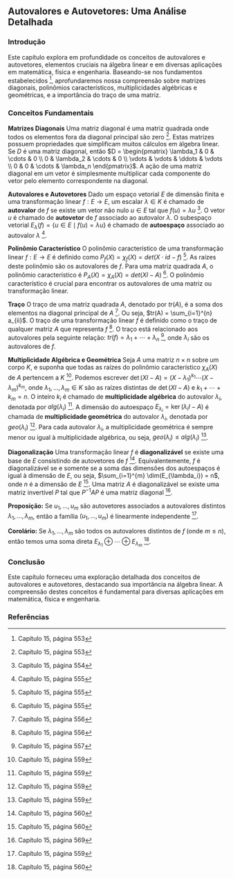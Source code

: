 ## Autovalores e Autovetores: Uma Análise Detalhada

### Introdução
Este capítulo explora em profundidade os conceitos de autovalores e autovetores, elementos cruciais na álgebra linear e em diversas aplicações em matemática, física e engenharia. Baseando-se nos fundamentos estabelecidos [^1], aprofundaremos nossa compreensão sobre matrizes diagonais, polinômios característicos, multiplicidades algébricas e geométricas, e a importância do traço de uma matriz.

### Conceitos Fundamentais

**Matrizes Diagonais**
Uma matriz diagonal é uma matriz quadrada onde todos os elementos fora da diagonal principal são zero [^1]. Estas matrizes possuem propriedades que simplificam muitos cálculos em álgebra linear. Se $D$ é uma matriz diagonal, então $D = \begin{pmatrix} \lambda_1 & 0 & \cdots & 0 \\ 0 & \lambda_2 & \cdots & 0 \\ \vdots & \vdots & \ddots & \vdots \\ 0 & 0 & \cdots & \lambda_n \end{pmatrix}$. A ação de uma matriz diagonal em um vetor é simplesmente multiplicar cada componente do vetor pelo elemento correspondente na diagonal.

**Autovalores e Autovetores**
Dado um espaço vetorial $E$ de dimensão finita e uma transformação linear $f: E \rightarrow E$, um escalar $\lambda \in K$ é chamado de **autovalor** de $f$ se existe um vetor não nulo $u \in E$ tal que $f(u) = \lambda u$ [^2]. O vetor $u$ é chamado de **autovetor** de $f$ associado ao autovalor $\lambda$. O subespaço vetorial $E_\lambda(f) = \{u \in E \mid f(u) = \lambda u\}$ é chamado de **autoespaço** associado ao autovalor $\lambda$ [^3].

**Polinômio Característico**
O polinômio característico de uma transformação linear $f: E \rightarrow E$ é definido como $P_f(X) = \chi_f(X) = det(X \cdot id - f)$ [^3]. As raízes deste polinômio são os autovalores de $f$. Para uma matriz quadrada $A$, o polinômio característico é $P_A(X) = \chi_A(X) = det(XI - A)$ [^3]. O polinômio característico é crucial para encontrar os autovalores de uma matriz ou transformação linear.

**Traço**
O traço de uma matriz quadrada $A$, denotado por $tr(A)$, é a soma dos elementos na diagonal principal de $A$ [^4]. Ou seja, $tr(A) = \sum_{i=1}^{n} a_{ii}$. O traço de uma transformação linear $f$ é definido como o traço de qualquer matriz $A$ que representa $f$ [^4]. O traço está relacionado aos autovalores pela seguinte relação: $tr(f) = \lambda_1 + \cdots + \lambda_n$ [^5], onde $\lambda_i$ são os autovalores de $f$.

**Multiplicidade Algébrica e Geométrica**
Seja $A$ uma matriz $n \times n$ sobre um corpo $K$, e suponha que todas as raízes do polinômio característico $\chi_A(X)$ de $A$ pertencem a $K$ [^7]. Podemos escrever $\det(XI - A) = (X - \lambda_1)^{k_1} \cdots (X - \lambda_m)^{k_m}$, onde $\lambda_1, \ldots, \lambda_m \in K$ são as raízes distintas de $\det(XI - A)$ e $k_1 + \cdots + k_m = n$. O inteiro $k_i$ é chamado de **multiplicidade algébrica** do autovalor $\lambda_i$, denotada por $alg(\lambda_i)$ [^7]. A dimensão do autoespaço $E_{\lambda_i} = \ker(\lambda_i I - A)$ é chamada de **multiplicidade geométrica** do autovalor $\lambda_i$, denotada por $geo(\lambda_i)$ [^7]. Para cada autovalor $\lambda_i$, a multiplicidade geométrica é sempre menor ou igual à multiplicidade algébrica, ou seja, $geo(\lambda_i) \leq alg(\lambda_i)$ [^7].

**Diagonalização**
Uma transformação linear $f$ é **diagonalizável** se existe uma base de $E$ consistindo de autovetores de $f$ [^8]. Equivalentemente, $f$ é diagonalizável se e somente se a soma das dimensões dos autoespaços é igual à dimensão de $E$, ou seja, $\sum_{i=1}^{m} \dim(E_{\lambda_i}) = n$, onde $n$ é a dimensão de $E$ [^8]. Uma matriz $A$ é diagonalizável se existe uma matriz invertível $P$ tal que $P^{-1}AP$ é uma matriz diagonal [^17].

**Proposição:** Se $u_1, ..., u_m$ são autovetores associados a autovalores distintos $\lambda_1, ..., \lambda_m$, então a família $(u_1, ..., u_m)$ é linearmente independente [^7].

**Corolário:** Se $\lambda_1, ..., \lambda_m$ são todos os autovalores distintos de $f$ (onde $m \leq n$), então temos uma soma direta $E_{\lambda_1} \oplus \cdots \oplus E_{\lambda_m}$ [^8].

### Conclusão
Este capítulo forneceu uma exploração detalhada dos conceitos de autovalores e autovetores, destacando sua importância na álgebra linear. A compreensão destes conceitos é fundamental para diversas aplicações em matemática, física e engenharia.

### Referências
[^1]: Capítulo 15, página 553
[^2]: Capítulo 15, página 554
[^3]: Capítulo 15, página 555
[^4]: Capítulo 15, página 556
[^5]: Capítulo 15, página 557
[^6]: Capítulo 15, página 558
[^7]: Capítulo 15, página 559
[^8]: Capítulo 15, página 560
[^9]: Capítulo 15, página 561
[^10]: Capítulo 15, página 562
[^11]: Capítulo 15, página 563
[^12]: Capítulo 15, página 564
[^13]: Capítulo 15, página 565
[^14]: Capítulo 15, página 566
[^15]: Capítulo 15, página 567
[^16]: Capítulo 15, página 568
[^17]: Capítulo 15, página 569
[^18]: Capítulo 15, página 570
[^19]: Capítulo 15, página 571
[^20]: Capítulo 15, página 572
[^21]: Capítulo 15, página 573
[^22]: Capítulo 15, página 574
<!-- END -->